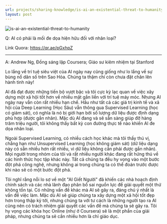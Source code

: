```yaml
---
url: projects/sharing-knowledge/is-ai-an-existential-threat-to-humanity
layout: post
---
```


![is-ai-an-existential-threat-to-humanity][is-ai-an-existential-threat-to-humanity]

Q: AI có phải là mối đe dọa hiện hữu đối với nhân loại?

Link Quora: https://qr.ae/pGxhpZ

---

A: Andrew Ng, Đồng sáng lập Coursera; Giáo sư kiêm nhiệm tại Stanford

Lo lắng về trí tuệ siêu việt của AI ngày nay cũng giống như lo lắng về sự bùng nổ dân số trên Sao Hỏa. Chúng ta thậm chí còn chưa đặt chân lên hành tinh này!

AI đã đạt được những tiến bộ vượt bậc và tôi cực kỳ lạc quan về việc xây dựng một xã hội tốt hơn về nhiều mặt gắn liền với trí tuệ máy móc. Nhưng AI ngày nay vẫn còn rất nhiều hạn chế. Hầu như tất cả các giá trị kinh tế và xã hội của Deep Learning (Học Sâu) vẫn thông qua Supervised Learning (học có giám sát), có nghĩa là nó bị giới hạn bởi số lượng dữ liệu được định dạng phù hợp (được gắn nhãn). Mặc dù AI đang và sẽ sẵn sàng giúp đỡ hàng trăm triệu người, tôi không thấy bất kỳ con đường thực tế nào khiến AI đe dọa nhân loại.

Ngoài Supervised Learning, có nhiều cách học khác mà tôi thấy thú vị, chẳng hạn như Unsupervised Learning (học không giám sát) (dữ liệu dạng này có sẵn nhiều hơn rất nhiều, vì dữ liệu không cần phải được gắn nhãn). Mọi người trong nhóm của tôi và rất nhiều người khác đang rất hứng thú về các hình thức học tập khác này. Tất cả chúng ta đều hy vọng vào một bước đột phá công nghệ, nhưng không ai trong chúng ta có thể đoán trước được khi nào sẽ có một bước đột phá.

Tôi nghĩ rằng nỗi lo sợ về một "AI Giết Người" đã khiến các nhà hoạch định chính sách và các nhà lãnh đạo phân bổ sai nguồn lực để giải quyết một thứ không tồn tại. Có những vấn đề khác mà AI sẽ gây ra, đáng chú ý nhất là vấn đề việc làm. Mặc dù AI sẽ giúp chúng ta xây dựng một xã hội tốt đẹp hơn trong thập kỷ tới, nhưng chúng ta với tư cách là những người tạo ra AI cũng nên có trách nhiệm giải quyết các vấn đề mà chúng ta sẽ gây ra. Tôi hy vọng các khóa học Online (như ở Coursera) sẽ là một phần của giải pháp, nhưng chúng ta sẽ cần nhiều hơn là chỉ giáo dục.

<!-- MARKDOWN LINKS & IMAGES -->

[is-ai-an-existential-threat-to-humanity]: /assets/images/projects/sharing-knowledge/is-ai-an-existential-threat-to-humanity/is-ai-an-existential-threat-to-humanity.jpg
